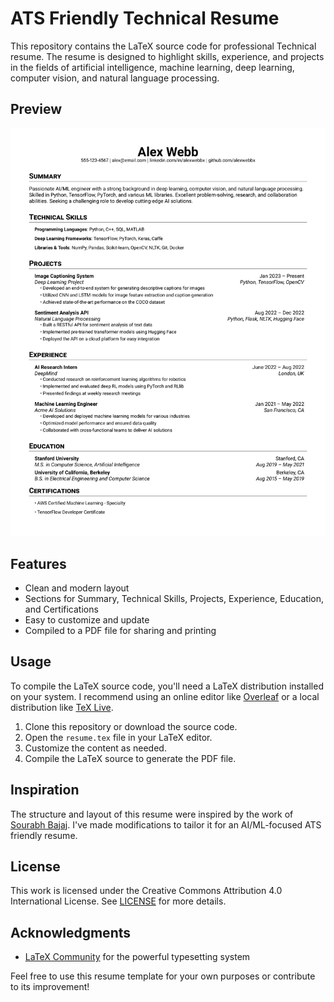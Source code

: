 # ATS Friendly Technical Resume

This repository contains the LaTeX source code for professional Technical resume. The resume is designed to highlight skills, experience, and projects in the fields of artificial intelligence, machine learning, deep learning, computer vision, and natural language processing.

## Preview

![Resume Preview](ATS_Friendly_Technical_Resume.png)

## Features

- Clean and modern layout
- Sections for Summary, Technical Skills, Projects, Experience, Education, and Certifications
- Easy to customize and update
- Compiled to a PDF file for sharing and printing

## Usage

To compile the LaTeX source code, you'll need a LaTeX distribution installed on your system. I recommend using an online editor like [Overleaf](https://www.overleaf.com/) or a local distribution like [TeX Live](https://tug.org/texlive/).

1. Clone this repository or download the source code.
2. Open the `resume.tex` file in your LaTeX editor.
3. Customize the content as needed.
4. Compile the LaTeX source to generate the PDF file.

## Inspiration

The structure and layout of this resume were inspired by the work of [Sourabh Bajaj](https://github.com/sb2nov/resume). I've made modifications to tailor it for an AI/ML-focused ATS friendly resume.

## License

This work is licensed under the Creative Commons Attribution 4.0 International License. See [LICENSE](LICENSE.md) for more details.

## Acknowledgments

- [LaTeX Community](https://latex-project.org/) for the powerful typesetting system

Feel free to use this resume template for your own purposes or contribute to its improvement!